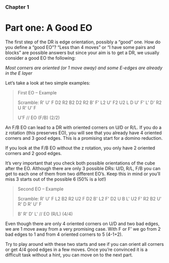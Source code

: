 ### Chapter 1

# Part one: A Good EO

The first step of the DR is edge orientation, possibly a “good” one. How do you define a “good EO”? “Less than 4 moves” or “I have some pairs and blocks” are possible answers but since your aim is to get a DR, we usually consider a good EO the following:

*Most corners are oriented (or 1 move away) and some E-edges are already in the E layer*

Let’s take a look at two simple examples:

>First EO – Example
>
>Scramble: R' U' F D2 R2 B2 D2 R2 B' F' L2 U' F2 U2 L D U' F' L' D' R2 U R' U' F
>
>U'F // EO (F/B) (2/2)

An F/B EO can lead to a DR with oriented corners on U/D or R/L. If you do a z rotation (this preserves EO), you will see that you already have 4 oriented corners and 3 good edges. This is a promising start for a domino reduction.

If you look at the F/B EO without the z rotation, you only have 2 oriented corners and 2 good edges.

It’s very important that you check both possible orientations of the cube after the EO. Although there are only 3 possible DRs: U/D, R/L, F/B you can get to each one of them from two different EO’s. Keep this in mind or you’ll miss 3 starts out of the possible 6 (50% is a lot!)

>Second EO – Example
>
>Scramble: R' U' F L2 B2 R2 U2 F D2 B' L2 F' D2 U B L' U2 F' R2 B2 U' R' D R' U' F
>
>B' R' D' L' // EO (R/L) (4/4)

Even though there are only 4 oriented corners on U/D and two bad edges, we are 1 move away from a very promising case. With F or F’ we go from 2 bad edges to 1 and from 4 oriented corners to 5 (4-1+2).

Try to play around with these two starts and see if you can orient all corners or get 4/4 good edges in a few moves. Once you’re convinced it is a difficult task without a hint, you can move on to the next part.
